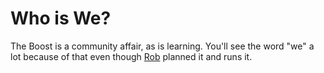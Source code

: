# Who is We?

The Boost is a community affair, as is learning. You'll see the word
"we" a lot because of that even though [Rob] planned it and runs it.

[Rob]: <https://github.com/rwxrob>
